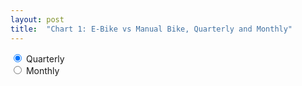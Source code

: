 ```yaml
---
layout: post
title:  "Chart 1: E-Bike vs Manual Bike, Quarterly and Monthly"
---
```

<input type="radio" name="xaxis" value="Quarter" checked="checked"> Quarterly <br />
<input type="radio" name="xaxis" value="Monthly"> Monthly
<svg class="chart-1" viewBox="0 0 900 700"></svg>
<script src="/assets/javascripts/chart-1.js" type="module"></script> 
